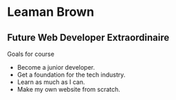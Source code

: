# Leaman Brown
## Future Web Developer Extraordinaire

Goals for course
* Become a junior developer.
* Get a foundation for the tech industry.
* Learn as much as I can.
* Make my own website from scratch.

